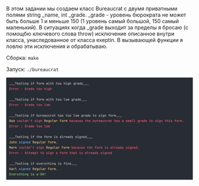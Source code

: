 В этом задании мы создаем класс Bureaucrat с двумя приватными полями string _name, int _grade.
_grade - уровень бюрократа не может быть больше 1 и меньше 150 (1 уровень самый большой, 150 самый маленький).
В ситуациях когда _grade выходит за пределы я бросаю (с помощбю ключевого слова throw) исключение описанное внутри класса, унаследованное от класса exeptin.
В вызывающей функции я ловлю эти исключения и обрабатываю.

Сборка: `make`

Запуск: `./bureaucrat`

![](img/Screen_1.png)